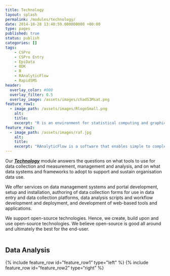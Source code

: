 ```yaml
---
title: Technology
layout: splash
permalink: /modules/technology/
date: 2014-10-28 13:40:59.000000000 +00:00
type: pages
published: true
status: publish
categories: []
tags:
    - CSPro
    - CSPro Entry
    - EpiData
    - ODK
    - R
    - RAnalyticFlow
    - RapidSMS
header:
  overlay_color: #000
  overlay_filter: 0.5
  overlay_image: /assets/images/chadS3Msat.png
feature_row1:
  - image_path: /assets/images/RlogoSmall.png
    alt:
    title:
    excerpt: "R is an environment for statistical computing and graphics. It is an integrated suite of software facilities for data manipulation, calculation and graphical display. It is called a software environment to characterise it as a fully planned and coherent system, rather than an incremental accretion of very specific and inflexible tools, as is frequently the case with other data analysis software. R is available as Free Software under the terms of the Free Software Foundation’s GNU General Public License in source code form. It compiles and runs on a wide variety of UNIX platforms and similar systems (including FreeBSD and Linux), Windows and MacOS."
feature_row2:
  - image_path: /assets/images/raf.jpg
    alt:
    title:
    excerpt: "RAnalyticFlow is a software that enables simple to complex data analysis through the drawing of analysis flowcharts. The key advantage of the use of analysis flowcharts is the effective sharing of the data analysis processes in multi-user or multi-developer or team collaboration contexts. RAnalyticFlow is one of a number of integrated / interactive development environment (IDE) for R. An IDE is a software application that provides comprehensive facilities to computer programmers for software development. The RAnalyticFlow software is developed and made available without charge for any purpose by ef-prime, Inc."    
---
```


Our ***[Technology](https://validmeasures.github.io/modules/technology/)*** module answers the questions on what tools to use for data collection and measurement, management and analysis, and on what data systems and frameworks to adopt to support and sustain organisation data use.

We offer services on data management systems and portal development, setup and installation, authoring of data collection forms for use in data entry and data collection platforms, data analysis scripts and workflow development and deployment, and development of web-based tools and applications.

We support open-source technologies. Hence, we create, build upon and use open-source technologies. We believe open-source is good all around and ultimately the best for the end-user.
<br/>
<br/>

## Data Analysis

{% include feature_row id="feature_row1” type="left" %}
{% include feature_row id="feature_row2” type=“right” %}